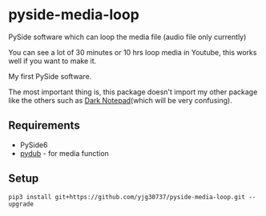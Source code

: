 # pyside-media-loop
PySide software which can loop the media file (audio file only currently)

You can see a lot of 30 minutes or 10 hrs loop media in Youtube, this works well if you want to make it.

My first PySide software.

The most important thing is, this package doesn't import my other package like the others such as <a href="https://github.com/yjg30737/pyqt-dark-notepad.git">Dark Notepad</a>(which will be very confusing).

## Requirements
* PySide6
* <a href="https://github.com/jiaaro/pydub">pydub</a> - for media function

## Setup
`pip3 install git+https://github.com/yjg30737/pyside-media-loop.git --upgrade`

